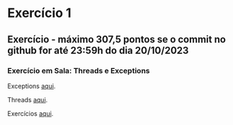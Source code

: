 # Exercício 1

## Exercício - máximo 307,5 pontos se o commit no github for até 23:59h do dia 20/10/2023

### Exercício em Sala: Threads e Exceptions

Exceptions [aqui](https://github.com/ap3ufersa/ap3_2023.1_xicoArruda/tree/main/unidade3/exceptions/).

Threads [aqui](https://github.com/ap3ufersa/ap3_2023.1_xicoArruda/tree/main/unidade3/threads/).

Exercícios [aqui](#breve).
